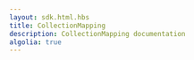 ```yaml
---
layout: sdk.html.hbs
title: CollectionMapping
description: CollectionMapping documentation
algolia: true
---
```


    